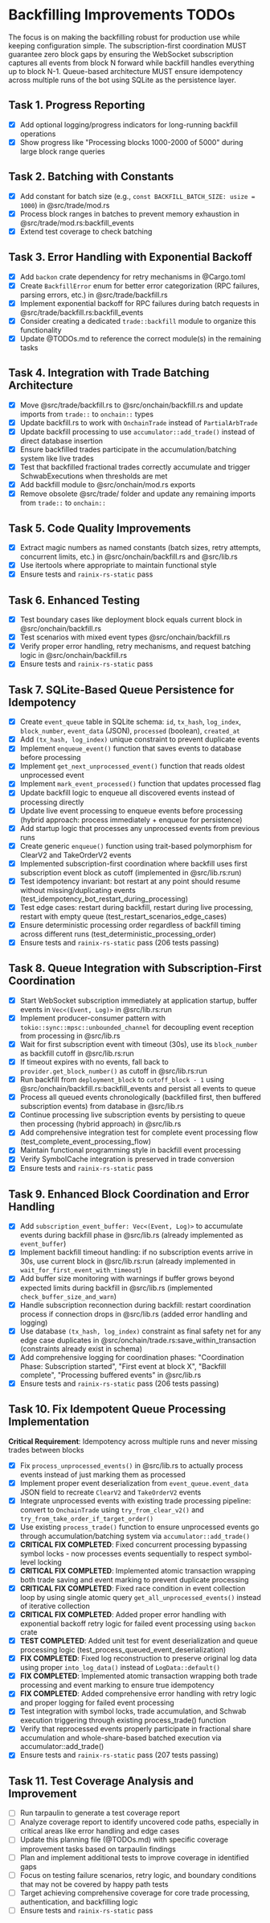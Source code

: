 # Backfilling Improvements TODOs

The focus is on making the backfilling robust for production use while keeping configuration simple. The subscription-first coordination MUST guarantee zero block gaps by ensuring the WebSocket subscription captures all events from block N forward while backfill handles everything up to block N-1. Queue-based architecture MUST ensure idempotency across multiple runs of the bot using SQLite as the persistence layer.

## Task 1. Progress Reporting

- [x] Add optional logging/progress indicators for long-running backfill operations
- [x] Show progress like "Processing blocks 1000-2000 of 5000" during large block range queries

## Task 2. Batching with Constants

- [x] Add constant for batch size (e.g., `const BACKFILL_BATCH_SIZE: usize = 1000`) in @src/trade/mod.rs
- [x] Process block ranges in batches to prevent memory exhaustion in @src/trade/mod.rs:backfill_events
- [x] Extend test coverage to check batching

## Task 3. Error Handling with Exponential Backoff

- [x] Add `backon` crate dependency for retry mechanisms in @Cargo.toml
- [x] Create `BackfillError` enum for better error categorization (RPC failures, parsing errors, etc.) in @src/trade/backfill.rs
- [x] Implement exponential backoff for RPC failures during batch requests in @src/trade/backfill.rs:backfill_events
- [x] Consider creating a dedicated `trade::backfill` module to organize this functionality
- [x] Update @TODOs.md to reference the correct module(s) in the remaining tasks

## Task 4. Integration with Trade Batching Architecture

- [x] Move @src/trade/backfill.rs to @src/onchain/backfill.rs and update imports from `trade::` to `onchain::` types
- [x] Update backfill.rs to work with `OnchainTrade` instead of `PartialArbTrade`
- [x] Update backfill processing to use `accumulator::add_trade()` instead of direct database insertion
- [x] Ensure backfilled trades participate in the accumulation/batching system like live trades
- [x] Test that backfilled fractional trades correctly accumulate and trigger SchwabExecutions when thresholds are met
- [x] Add backfill module to @src/onchain/mod.rs exports
- [x] Remove obsolete @src/trade/ folder and update any remaining imports from `trade::` to `onchain::`

## Task 5. Code Quality Improvements

- [x] Extract magic numbers as named constants (batch sizes, retry attempts, concurrent limits, etc.) in @src/onchain/backfill.rs and @src/lib.rs
- [x] Use itertools where appropriate to maintain functional style
- [x] Ensure tests and `rainix-rs-static` pass

## Task 6. Enhanced Testing

- [x] Test boundary cases like deployment block equals current block in @src/onchain/backfill.rs
- [x] Test scenarios with mixed event types @src/onchain/backfill.rs
- [x] Verify proper error handling, retry mechanisms, and request batching logic in @src/onchain/backfill.rs
- [x] Ensure tests and `rainix-rs-static` pass

## Task 7. SQLite-Based Queue Persistence for Idempotency

- [x] Create `event_queue` table in SQLite schema: `id`, `tx_hash`, `log_index`, `block_number`, `event_data` (JSON), `processed` (boolean), `created_at`
- [x] Add `(tx_hash, log_index)` unique constraint to prevent duplicate events
- [x] Implement `enqueue_event()` function that saves events to database before processing
- [x] Implement `get_next_unprocessed_event()` function that reads oldest unprocessed event
- [x] Implement `mark_event_processed()` function that updates processed flag
- [x] Update backfill logic to enqueue all discovered events instead of processing directly
- [x] Update live event processing to enqueue events before processing (hybrid approach: process immediately + enqueue for persistence)
- [x] Add startup logic that processes any unprocessed events from previous runs
- [x] Create generic `enqueue()` function using trait-based polymorphism for ClearV2 and TakeOrderV2 events
- [x] Implemented subscription-first coordination where backfill uses first subscription event block as cutoff (implemented in @src/lib.rs:run)
- [x] Test idempotency invariant: bot restart at any point should resume without missing/duplicating events (test_idempotency_bot_restart_during_processing)
- [x] Test edge cases: restart during backfill, restart during live processing, restart with empty queue (test_restart_scenarios_edge_cases)
- [x] Ensure deterministic processing order regardless of backfill timing across different runs (test_deterministic_processing_order)
- [x] Ensure tests and `rainix-rs-static` pass (206 tests passing)

## Task 8. Queue Integration with Subscription-First Coordination

- [x] Start WebSocket subscription immediately at application startup, buffer events in `Vec<(Event, Log)>` in @src/lib.rs:run
- [x] Implement producer-consumer pattern with `tokio::sync::mpsc::unbounded_channel` for decoupling event reception from processing in @src/lib.rs
- [x] Wait for first subscription event with timeout (30s), use its `block_number` as backfill cutoff in @src/lib.rs:run
- [x] If timeout expires with no events, fall back to `provider.get_block_number()` as cutoff in @src/lib.rs:run
- [x] Run backfill from `deployment_block` to `cutoff_block - 1` using @src/onchain/backfill.rs:backfill_events and persist all events to queue
- [x] Process all queued events chronologically (backfilled first, then buffered subscription events) from database in @src/lib.rs
- [x] Continue processing live subscription events by persisting to queue then processing (hybrid approach) in @src/lib.rs
- [x] Add comprehensive integration test for complete event processing flow (test_complete_event_processing_flow)
- [x] Maintain functional programming style in backfill event processing
- [x] Verify SymbolCache integration is preserved in trade conversion
- [x] Ensure tests and `rainix-rs-static` pass

## Task 9. Enhanced Block Coordination and Error Handling

- [x] Add `subscription_event_buffer: Vec<(Event, Log)>` to accumulate events during backfill phase in @src/lib.rs (already implemented as `event_buffer`)
- [x] Implement backfill timeout handling: if no subscription events arrive in 30s, use current block in @src/lib.rs:run (already implemented in `wait_for_first_event_with_timeout`)
- [x] Add buffer size monitoring with warnings if buffer grows beyond expected limits during backfill in @src/lib.rs (implemented `check_buffer_size_and_warn`)
- [x] Handle subscription reconnection during backfill: restart coordination process if connection drops in @src/lib.rs (added error handling and logging)
- [x] Use database `(tx_hash, log_index)` constraint as final safety net for any edge case duplicates in @src/onchain/trade.rs:save_within_transaction (constraints already exist in schema)
- [x] Add comprehensive logging for coordination phases: "Coordination Phase: Subscription started", "First event at block X", "Backfill complete", "Processing buffered events" in @src/lib.rs
- [x] Ensure tests and `rainix-rs-static` pass (206 tests passing)

## Task 10. Fix Idempotent Queue Processing Implementation

**Critical Requirement**: Idempotency across multiple runs and never missing trades between blocks

- [x] Fix `process_unprocessed_events()` in @src/lib.rs to actually process events instead of just marking them as processed
- [x] Implement proper event deserialization from `event_queue.event_data` JSON field to recreate `ClearV2` and `TakeOrderV2` events
- [x] Integrate unprocessed events with existing trade processing pipeline: convert to `OnchainTrade` using `try_from_clear_v2()` and `try_from_take_order_if_target_order()` 
- [x] Use existing `process_trade()` function to ensure unprocessed events go through accumulation/batching system via `accumulator::add_trade()`
- [x] **CRITICAL FIX COMPLETED**: Fixed concurrent processing bypassing symbol locks - now processes events sequentially to respect symbol-level locking
- [x] **CRITICAL FIX COMPLETED**: Implemented atomic transaction wrapping both trade saving and event marking to prevent duplicate processing
- [x] **CRITICAL FIX COMPLETED**: Fixed race condition in event collection loop by using single atomic query `get_all_unprocessed_events()` instead of iterative collection
- [x] **CRITICAL FIX COMPLETED**: Added proper error handling with exponential backoff retry logic for failed event processing using `backon` crate
- [x] **TEST COMPLETED**: Added unit test for event deserialization and queue processing logic (test_process_queued_event_deserialization)
- [x] **FIX COMPLETED**: Fixed log reconstruction to preserve original log data using proper `into_log_data()` instead of `LogData::default()`
- [x] **FIX COMPLETED**: Implemented atomic transaction wrapping both trade processing and event marking to ensure true idempotency
- [x] **FIX COMPLETED**: Added comprehensive error handling with retry logic and proper logging for failed event processing
- [x] Test integration with symbol locks, trade accumulation, and Schwab execution triggering through existing process_trade() function
- [x] Verify that reprocessed events properly participate in fractional share accumulation and whole-share-based batched execution via accumulator::add_trade()
- [x] Ensure tests and `rainix-rs-static` pass (207 tests passing)

## Task 11. Test Coverage Analysis and Improvement

- [ ] Run tarpaulin to generate a test coverage report
- [ ] Analyze coverage report to identify uncovered code paths, especially in critical areas like error handling and edge cases
- [ ] Update this planning file (@TODOs.md) with specific coverage improvement tasks based on tarpaulin findings
- [ ] Plan and implement additional tests to improve coverage in identified gaps
- [ ] Focus on testing failure scenarios, retry logic, and boundary conditions that may not be covered by happy path tests
- [ ] Target achieving comprehensive coverage for core trade processing, authentication, and backfilling logic
- [ ] Ensure tests and `rainix-rs-static` pass
